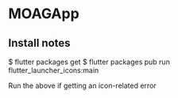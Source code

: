 # MOAGApp

## Install notes

<app directory>$ flutter packages get
<app directory>$ flutter packages pub run flutter_launcher_icons:main

Run the above if getting an icon-related error

